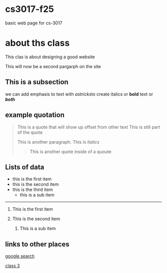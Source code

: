# cs3017-f25
basic web page for cs-3017

# about ths class 
This clas is about designing a good website 

This will now be a second pargarph on the site 

## This is a subsection 
we can add emphasis to text with *astricks*to create italics or **bold** text or ***both***

## example quotation 
>This is a quote that will show up offset from other text
>This is still part of the quote
>
>This is another paragraph. This is *italics*
>
>>This is another quote inside of a quoute 

## Lists of data 

+ this is the first item 
+ this is the second item 
+ this is the third item 
  + this is a sub item
 
---
 
  1. This is the first item
  2. This is the second item
     
      1. This is a sub item 

## links to other places 
[google search](https://google.com)

[class 3](class.md)


